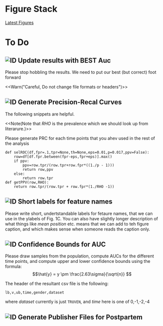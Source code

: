 # Figure Stack

[Latest Figures](http://34.66.189.202:4567/uploads/figs.pdf)

# To Do

## ![ID](https://img.shields.io/badge/1--blue) Update results with BEST Auc 

Please stop hobbling the results. We need to put our best (but correct) foot forward

<<Warn("Careful, Do not change file formats or headers")>>


## ![ID](https://img.shields.io/badge/2--blue) Generate Precision-Recal Curves 

The following snippets are helpful. 

<<Note(Note that *RHO* is the prevalence 
which we should look up from literarure.)>>

Please generate PRC for each time points that you ahev used in the rest of the 
analysis

```
def selROC(df,fpr=.1,tpr=None,th=None,eps=0.01,p=0.017,ppv=False):
    row=df[df.fpr.between(fpr-eps,fpr+eps)].max()
    if ppv:
        ppv=row.tpr/(row.tpr+row.fpr*((1./p - 1)))
        return row,ppv
    else:
        return row.tpr
def getPPV(row,RHO):
    return row.tpr/(row.tpr + row.fpr*(1./RHO -1))
```

## ![ID](https://img.shields.io/badge/3--blue) Short labels for feature names 

Please write short, undertstandable labels for fetaure names, that we can use in the ylabels of
Fig. 1C. You can also have slightly longer description of what things like *mean position* etc. means that we can add to teh figure caption, and which makes sense when someone reads the caption only.

## ![ID](https://img.shields.io/badge/4--blue) Confidence Bounds for AUC

Please draw samples from the population, compute AUCs for the different time points, and 
compute upper and lower confidence bounds using the formula:
$$\hat{y} = y \pm \frac{2.63\sigma}{\sqrt{n}} $$

The header of the resultant csv file is the following:
```
lb,v,ub,time,gender,dataset
```
where *dataset* currently is just `TRUVEN`, and *time* here is one of  0,-1,-2,-4

## ![ID](https://img.shields.io/badge/5--blue) Generate Publisher Files for Postpartem

